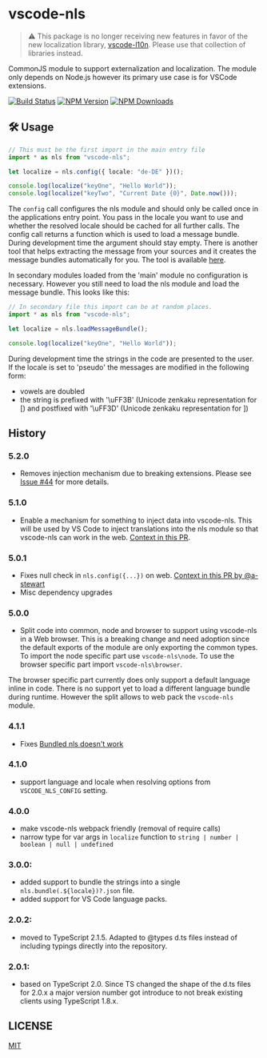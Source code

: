 # vscode-nls

> ⚠️ This package is no longer receiving new features in favor of the new
> localization library, [vscode-l10n](https://github.com/microsoft/vscode-l10n).
> Please use that collection of libraries instead.

CommonJS module to support externalization and localization. The module only
depends on Node.js however its primary use case is for VSCode extensions.

[![Build Status](https://travis-ci.org/Microsoft/vscode-nls.svg?branch=master)](https://travis-ci.org/Microsoft/vscode-nls)
[![NPM Version](https://img.shields.io/npm/v/vscode-nls.svg)](https://npmjs.org/package/vscode-nls)
[![NPM Downloads](https://img.shields.io/npm/dm/vscode-nls.svg)](https://npmjs.org/package/vscode-nls)

## 🛠️ Usage

```typescript
// This must be the first import in the main entry file
import * as nls from "vscode-nls";

let localize = nls.config({ locale: "de-DE" })();

console.log(localize("keyOne", "Hello World"));
console.log(localize("keyTwo", "Current Date {0}", Date.now()));
```

The `config` call configures the nls module and should only be called once in
the applications entry point. You pass in the locale you want to use and whether
the resolved locale should be cached for all further calls. The config call
returns a function which is used to load a message bundle. During development
time the argument should stay empty. There is another tool that helps extracting
the message from your sources and it creates the message bundles automatically
for you. The tool is available
[here](https://github.com/Microsoft/vscode-nls-dev).

In secondary modules loaded from the 'main' module no configuration is
necessary. However you still need to load the nls module and load the message
bundle. This looks like this:

```typescript
// In secondary file this import can be at random places.
import * as nls from "vscode-nls";

let localize = nls.loadMessageBundle();

console.log(localize("keyOne", "Hello World"));
```

During development time the strings in the code are presented to the user. If
the locale is set to 'pseudo' the messages are modified in the following form:

-   vowels are doubled
-   the string is prefixed with '\uFF3B' (Unicode zenkaku representation for [)
    and postfixed with '\uFF3D' (Unicode zenkaku representation for ])

## History

### 5.2.0

-   Removes injection mechanism due to breaking extensions. Please see
    [Issue #44](https://github.com/microsoft/vscode-nls/issues/44) for more
    details.

### 5.1.0

-   Enable a mechanism for something to inject data into vscode-nls. This will
    be used by VS Code to inject translations into the nls module so that
    vscode-nls can work in the web.
    [Context in this PR](https://github.com/microsoft/vscode-nls/pull/42).

### 5.0.1

-   Fixes null check in `nls.config({...})` on web.
    [Context in this PR by @a-stewart](https://github.com/microsoft/vscode-nls/pull/37)
-   Misc dependency upgrades

### 5.0.0

-   Split code into common, node and browser to support using vscode-nls in a
    Web browser. This is a breaking change and need adoption since the default
    exports of the module are only exporting the common types. To import the
    node specific part use `vscode-nls\node`. To use the browser specific part
    import `vscode-nls\browser`.

The browser specific part currently does only support a default language inline
in code. There is no support yet to load a different language bundle during
runtime. However the split allows to web pack the `vscode-nls` module.

### 4.1.1

-   Fixes
    [Bundled nls doesn't work](https://github.com/microsoft/vscode-nls/issues/23)

### 4.1.0

-   support language and locale when resolving options from `VSCODE_NLS_CONFIG`
    setting.

### 4.0.0

-   make vscode-nls webpack friendly (removal of require calls)
-   narrow type for var args in `localize` function to
    `string | number | boolean | null | undefined`

### 3.0.0:

-   added support to bundle the strings into a single
    `nls.bundle(.${locale})?.json` file.
-   added support for VS Code language packs.

### 2.0.2:

-   moved to TypeScript 2.1.5. Adapted to @types d.ts files instead of including
    typings directly into the repository.

### 2.0.1:

-   based on TypeScript 2.0. Since TS changed the shape of the d.ts files for
    2.0.x a major version number got introduce to not break existing clients
    using TypeScript 1.8.x.

## LICENSE

[MIT](License.txt)
